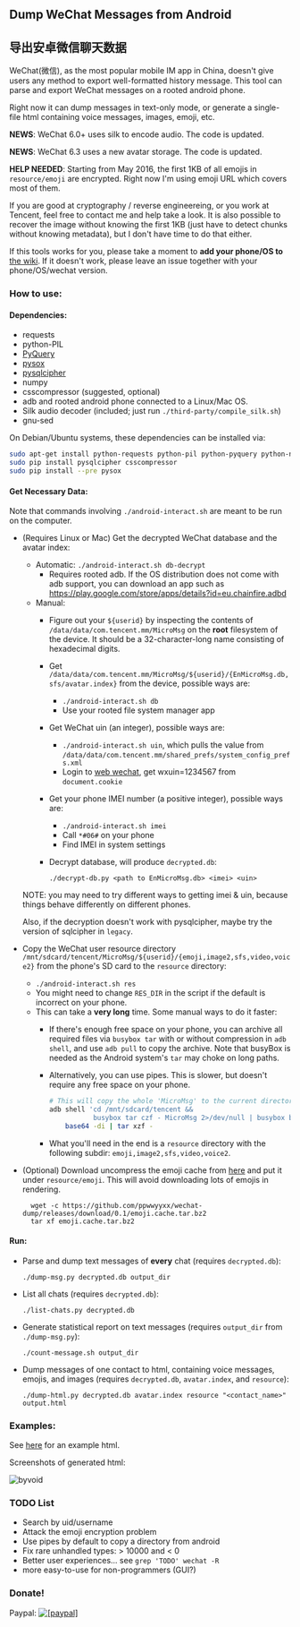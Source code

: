 ## Dump WeChat Messages from Android

## 导出安卓微信聊天数据

WeChat(微信), as the most popular mobile IM app in China, doesn't give users any method to export well-formatted history message.
This tool can parse and export WeChat messages on a rooted android phone.

Right now it can dump messages in text-only mode, or generate a single-file html containing voice messages, images, emoji, etc.

__NEWS__: WeChat 6.0+ uses silk to encode audio. The code is updated.

__NEWS__: WeChat 6.3 uses a new avatar storage. The code is updated.

__HELP NEEDED__: Starting from May 2016, the first 1KB of all emojis in `resource/emoji` are encrypted. Right now I'm using emoji URL which covers most of them.

If you are good at cryptography / reverse engineereing, or you work at Tencent, feel free to contact me and help take a look.
It is also possible to recover the image without knowing the first 1KB (just have to detect chunks without knowing metadata), but I don't have time to do that either.

If this tools works for you, please take a moment to __add your phone/OS to__ [the wiki](https://github.com/ppwwyyxx/wechat-dump/wiki).
If it doesn't work, please leave an issue together with your phone/OS/wechat version.

### How to use:

#### Dependencies:

+ requests
+ python-PIL
+ [PyQuery](https://pypi.python.org/pypi/pyquery/1.2.1)
+ [pysox](https://pypi.python.org/pypi/pysox/0.3.6.alpha)
+ [pysqlcipher](https://pypi.python.org/pypi/pysqlcipher)
+ numpy
+ csscompressor (suggested, optional)
+ adb and rooted android phone connected to a Linux/Mac OS.
+ Silk audio decoder (included; just run `./third-party/compile_silk.sh`)
+ gnu-sed

On Debian/Ubuntu systems, these dependencies can be installed via:

```sh
sudo apt-get install python-requests python-pil python-pyquery python-numpy libsox-dev
sudo pip install pysqlcipher csscompressor
sudo pip install --pre pysox
```

#### Get Necessary Data:

Note that commands involving `./android-interact.sh` are meant to be run on the computer.

+ (Requires Linux or Mac) Get the decrypted WeChat database and the avatar index:
	+ Automatic: `./android-interact.sh db-decrypt`
		+ Requires rooted adb. If the OS distribution does not come with adb support, you can download an app such as https://play.google.com/store/apps/details?id=eu.chainfire.adbd
	+ Manual:
		+ Figure out your `${userid}` by inspecting the contents of `/data/data/com.tencent.mm/MicroMsg` on the __root__ filesystem of the device. It should be a 32-character-long name consisting of hexadecimal digits.
		+ Get `/data/data/com.tencent.mm/MicroMsg/${userid}/{EnMicroMsg.db,sfs/avatar.index}` from the device, possible ways are:
			+ `./android-interact.sh db`
			+ Use your rooted file system manager app
		+ Get WeChat uin (an integer), possible ways are:
			+ `./android-interact.sh uin`, which pulls the value from `/data/data/com.tencent.mm/shared_prefs/system_config_prefs.xml`
			+ Login to [web wechat](https://wx.qq.com), get wxuin=1234567 from `document.cookie`
		+ Get your phone IMEI number (a positive integer), possible ways are:
			+ `./android-interact.sh imei`
			+ Call `*#06#` on your phone
			+ Find IMEI in system settings
		+ Decrypt database, will produce `decrypted.db`:

            ```
            ./decrypt-db.py <path to EnMicroMsg.db> <imei> <uin>
            ```

    NOTE: you may need to try different ways to getting imei & uin,
    because things behave differently on different phones.

    Also, if the decryption doesn't work with pysqlcipher, maybe try the version of sqlcipher in `legacy`.


+ Copy the WeChat user resource directory `/mnt/sdcard/tencent/MicroMsg/${userid}/{emoji,image2,sfs,video,voice2}` from the phone's SD card to the `resource` directory:
	+ `./android-interact.sh res`
	+ You might need to change `RES_DIR` in the script if the default is incorrect on your phone.
	+ This can take a __very long__ time. Some manual ways to do it faster:
        + If there's enough free space on your phone, you can archive all required files via `busybox tar` with or without compression in `adb shell`,
				and use `adb pull` to copy the archive. Note that busyBox is needed as the Android system's `tar` may choke on long paths.
        + Alternatively, you can use pipes. This is slower, but doesn't require any free space on your phone.
            ```sh
            # This will copy the whole 'MicroMsg' to the current directory:
            adb shell 'cd /mnt/sdcard/tencent &&
                       busybox tar czf - MicroMsg 2>/dev/null | busybox base64' |
                base64 -di | tar xzf -
            ```

		+ What you'll need in the end is a `resource` directory with the following subdir: `emoji,image2,sfs,video,voice2`.

+ (Optional) Download uncompress the emoji cache from [here](https://github.com/ppwwyyxx/wechat-dump/releases/download/0.1/emoji.cache.tar.bz2)
	and put it under `resource/emoji`. This will avoid downloading lots of emojis in rendering.

        wget -c https://github.com/ppwwyyxx/wechat-dump/releases/download/0.1/emoji.cache.tar.bz2
        tar xf emoji.cache.tar.bz2

#### Run:
+ Parse and dump text messages of __every__ chat (requires `decrypted.db`):

    ```
    ./dump-msg.py decrypted.db output_dir
    ```

+ List all chats (requires `decrypted.db`):

    ```
    ./list-chats.py decrypted.db
    ```

+ Generate statistical report on text messages (requires `output_dir` from `./dump-msg.py`):

    ```
    ./count-message.sh output_dir
    ```

+ Dump messages of one contact to html, containing voice messages, emojis, and images (requires `decrypted.db`, `avatar.index`, and `resource`):

    ```
    ./dump-html.py decrypted.db avatar.index resource "<contact_name>" output.html
    ```

### Examples:
See [here](http://ppwwyyxx.com/static/wechat/example.html) for an example html.

Screenshots of generated html:

![byvoid](https://github.com/ppwwyyxx/wechat-dump/raw/master/screenshots/byvoid.jpg)

### TODO List
+ Search by uid/username
+ Attack the emoji encryption problem
+ Use pipes by default to copy a directory from android
+ Fix rare unhandled types: > 10000 and < 0
+ Better user experiences... see `grep 'TODO' wechat -R`
+ more easy-to-use for non-programmers (GUI?)

### Donate!
Paypal:
<a href="https://www.paypal.com/cgi-bin/webscr?cmd=_donations&business=7BC299GRDLEDU&lc=US&item_name=wechat%2ddump&item_number=wechat%2ddump&currency_code=USD&bn=PP%2dDonationsBF%3abtn_donate_SM%2egif%3aNonHosted">
<img src="https://img.shields.io/badge/Paypal-Buy%20a%20Drink-blue.svg" alt="[paypal]" />
</a>
